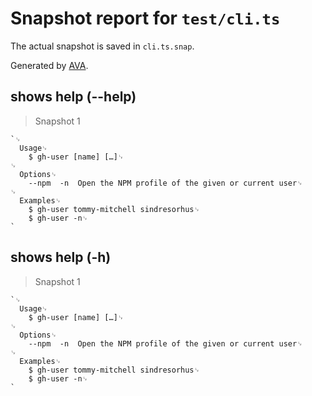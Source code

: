 # Snapshot report for `test/cli.ts`

The actual snapshot is saved in `cli.ts.snap`.

Generated by [AVA](https://avajs.dev).

## shows help (--help)

> Snapshot 1

    `␊
      Usage␊
        $ gh-user [name] […]␊
    ␊
      Options␊
        --npm  -n  Open the NPM profile of the given or current user␊
    ␊
      Examples␊
        $ gh-user tommy-mitchell sindresorhus␊
        $ gh-user -n␊
    `

## shows help (-h)

> Snapshot 1

    `␊
      Usage␊
        $ gh-user [name] […]␊
    ␊
      Options␊
        --npm  -n  Open the NPM profile of the given or current user␊
    ␊
      Examples␊
        $ gh-user tommy-mitchell sindresorhus␊
        $ gh-user -n␊
    `
